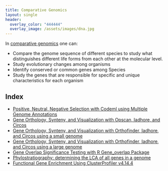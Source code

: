 ```yaml
---
title: Comparative Genomics
layout: single
header:
  overlay_color: "444444"
  overlay_image: /assets/images/dna.jpg
---
```


In [comparative genomics](https://www.nature.com/scitable/knowledge/library/comparative-genomics-13239404) one can:

* Compare the genome sequence of different species to study what distinguishes different life forms from each other at the molecular level.    
* Study evolutionary changes among organisms
* Identify conserved or common genes among Species
* Study the genes that are responsible for specific and unique characteristics for each organism

## Index
* [Positive, Neutral, Negative Selection with Codeml using Multiple Genome Annotations](Finding_Positive_Selection_With_Codeml.md)
* [Gene Orthology, Synteny, and Visualization with Opscan, Iadhore, and Circos](Gene_Orthology_And_Synteny.md)
* [Gene Orthology, Synteny, and Visualization with Orthofinder, Iadhore, and Circos using a small genome](OrthofinderSynteny.md)
* [Gene Orthology, Synteny, and Visualization with Orthofinder, Iadhore, and Circos using a large genome](OrthofinderSynteny_Update.md)
* [Gene Overlap Significance Testing with R Gene_overlap Package](Gene_Category_Overlap_Fishers_exact_testing.md)
* [Phylostratiography: determining the LCA of all genes in a genome](phylostratr.md)
* [Functional Gene Enrichment Using ClusterProfiler v4.14.4](dataAnalysis/ComparativeGenomics/Gene_enrichment_using_ClusterProfiler.md)

